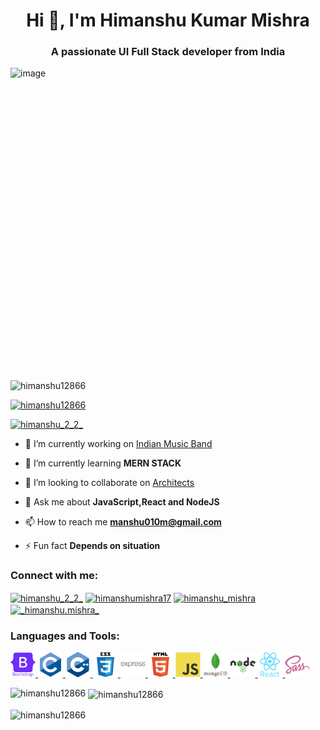 <h1 align="center">Hi 👋, I'm Himanshu Kumar Mishra</h1>
<h3 align="center">A passionate UI Full Stack developer from India</h3>
<img align="right" alt="image" width="100%" height="500px" src="https://t4.ftcdn.net/jpg/05/90/45/35/360_F_590453560_ugMuPncnGYB6XnJqmC8xiPQx4eg3jmMD.jpg"
<p align="left"> <img src="https://komarev.com/ghpvc/?username=himanshu12866&label=Profile%20views&color=0e75b6&style=flat" alt="himanshu12866" /> </p>

<p align="left"> <a href="https://github.com/ryo-ma/github-profile-trophy"><img src="https://github-profile-trophy.vercel.app/?username=himanshu12866" alt="himanshu12866" /></a> </p>

<p align="left"> <a href="https://twitter.com/himanshu_2_2_" target="blank"><img src="https://img.shields.io/twitter/follow/himanshu_2_2_?logo=twitter&style=for-the-badge" alt="himanshu_2_2_" /></a> </p>

- 🔭 I’m currently working on [Indian Music Band](https://himanshu12866.github.io/Band-Template/)

- 🌱 I’m currently learning **MERN STACK**

- 👯 I’m looking to collaborate on [Architects](https://himanshu12866.github.io/Architect/)

- 💬 Ask me about **JavaScript,React and NodeJS**

- 📫 How to reach me **manshu010m@gmail.com**

- ⚡ Fun fact **Depends on situation**

<h3 align="left">Connect with me:</h3>
<p align="left">
<a href="https://twitter.com/himanshu_2_2_" target="blank"><img align="center" src="https://raw.githubusercontent.com/rahuldkjain/github-profile-readme-generator/master/src/images/icons/Social/twitter.svg" alt="himanshu_2_2_" height="30" width="40" /></a>
<a href="https://linkedin.com/in/himanshumishra17" target="blank"><img align="center" src="https://raw.githubusercontent.com/rahuldkjain/github-profile-readme-generator/master/src/images/icons/Social/linked-in-alt.svg" alt="himanshumishra17" height="30" width="40" /></a>
<a href="https://fb.com/himanshu_mishra" target="blank"><img align="center" src="https://raw.githubusercontent.com/rahuldkjain/github-profile-readme-generator/master/src/images/icons/Social/facebook.svg" alt="himanshu_mishra" height="30" width="40" /></a>
<a href="https://instagram.com/_himanshu.mishra_" target="blank"><img align="center" src="https://raw.githubusercontent.com/rahuldkjain/github-profile-readme-generator/master/src/images/icons/Social/instagram.svg" alt="_himanshu.mishra_" height="30" width="40" /></a>
</p>

<h3 align="left">Languages and Tools:</h3>
<p align="left"> <a href="https://getbootstrap.com" target="_blank" rel="noreferrer"> <img src="https://raw.githubusercontent.com/devicons/devicon/master/icons/bootstrap/bootstrap-plain-wordmark.svg" alt="bootstrap" width="40" height="40"/> </a> <a href="https://www.cprogramming.com/" target="_blank" rel="noreferrer"> <img src="https://raw.githubusercontent.com/devicons/devicon/master/icons/c/c-original.svg" alt="c" width="40" height="40"/> </a> <a href="https://www.w3schools.com/cpp/" target="_blank" rel="noreferrer"> <img src="https://raw.githubusercontent.com/devicons/devicon/master/icons/cplusplus/cplusplus-original.svg" alt="cplusplus" width="40" height="40"/> </a> <a href="https://www.w3schools.com/css/" target="_blank" rel="noreferrer"> <img src="https://raw.githubusercontent.com/devicons/devicon/master/icons/css3/css3-original-wordmark.svg" alt="css3" width="40" height="40"/> </a> <a href="https://expressjs.com" target="_blank" rel="noreferrer"> <img src="https://raw.githubusercontent.com/devicons/devicon/master/icons/express/express-original-wordmark.svg" alt="express" width="40" height="40"/> </a> <a href="https://www.w3.org/html/" target="_blank" rel="noreferrer"> <img src="https://raw.githubusercontent.com/devicons/devicon/master/icons/html5/html5-original-wordmark.svg" alt="html5" width="40" height="40"/> </a> <a href="https://developer.mozilla.org/en-US/docs/Web/JavaScript" target="_blank" rel="noreferrer"> <img src="https://raw.githubusercontent.com/devicons/devicon/master/icons/javascript/javascript-original.svg" alt="javascript" width="40" height="40"/> </a> <a href="https://www.mongodb.com/" target="_blank" rel="noreferrer"> <img src="https://raw.githubusercontent.com/devicons/devicon/master/icons/mongodb/mongodb-original-wordmark.svg" alt="mongodb" width="40" height="40"/> </a> <a href="https://nodejs.org" target="_blank" rel="noreferrer"> <img src="https://raw.githubusercontent.com/devicons/devicon/master/icons/nodejs/nodejs-original-wordmark.svg" alt="nodejs" width="40" height="40"/> </a> <a href="https://reactjs.org/" target="_blank" rel="noreferrer"> <img src="https://raw.githubusercontent.com/devicons/devicon/master/icons/react/react-original-wordmark.svg" alt="react" width="40" height="40"/> </a> <a href="https://sass-lang.com" target="_blank" rel="noreferrer"> <img src="https://raw.githubusercontent.com/devicons/devicon/master/icons/sass/sass-original.svg" alt="sass" width="40" height="40"/> </a> </p>

<p><img align="left" src="https://github-readme-stats.vercel.app/api/top-langs?username=himanshu12866&show_icons=true&locale=en&layout=compact" alt="himanshu12866" /></p>

<p>&nbsp;<img align="center" src="https://github-readme-stats.vercel.app/api?username=himanshu12866&show_icons=true&locale=en" alt="himanshu12866" /></p>

<p><img align="center" src="https://github-readme-streak-stats.herokuapp.com/?user=himanshu12866&" alt="himanshu12866" /></p>
